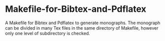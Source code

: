 # Makefile-for-Bibtex-and-Pdflatex
A Makefile for Bibtex and Pdflatex to generate monographs.  The monograph can be divided in many Tex files in the same directory of Makefile, however only one level of subdirectory is checked. 
